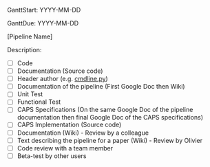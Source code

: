 GanttStart: YYYY-MM-DD

GanttDue: YYYY-MM-DD

[Pipeline Name]

Description: 

* [ ] Code
* [ ] Documentation (Source code)
* [ ] Header author (e.g. [cmdline.py](clinica/cmdline.py))
* [ ] Documentation of the pipeline (First Google Doc then Wiki)
* [ ] Unit Test 
* [ ] Functional Test
* [ ] CAPS Specifications (On the same Google Doc of the pipeline documentation then final Google Doc of the CAPS specifications)
* [ ] CAPS Implementation (Source code)
* [ ] Documentation (Wiki) - Review by a colleague
* [ ] Text describing the pipeline for a paper (Wiki) - Review by Olivier
* [ ] Code review with a team member
* [ ] Beta-test by other users
